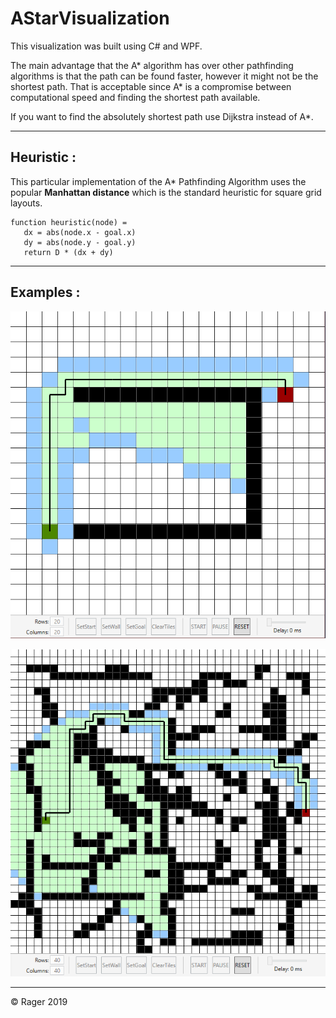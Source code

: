 # AStarVisualization #

This visualization was built using C# and WPF.

The main advantage that the A* algorithm has over other pathfinding algorithms is that the path can be found faster, however it might not be the shortest path. That is acceptable since A* is a compromise between computational speed and finding the shortest path available.

If you want to find the absolutely shortest path use Dijkstra instead of A*.

---
## Heuristic :

This particular implementation of the A* Pathfinding Algorithm uses the popular **Manhattan distance** which is the standard heuristic for square grid layouts.

```
function heuristic(node) =
   dx = abs(node.x - goal.x)
   dy = abs(node.y - goal.y)
   return D * (dx + dy)
```
---

## Examples :

![](/images/AStarExample1.png)

![](/images/AStarExample2.png)

---


© Rager 2019